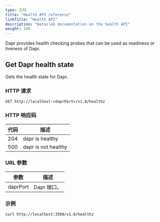 ```yaml
---
type: 文档
title: "Health API reference"
linkTitle: "Health API"
description: "Detailed documentation on the health API"
weight: 100
---
```


Dapr provides health checking probes that can be used as readiness or liveness of Dapr.

## Get Dapr health state

Gets the health state for Dapr.

### HTTP 请求

```http
GET http://localhost:<daprPort>/v1.0/healthz
```

### HTTP 响应码

| 代码  | 描述                  |
| --- | ------------------- |
| 204 | dapr is healthy     |
| 500 | dapr is not healthy |

### URL 参数

| 参数       | 描述       |
| -------- | -------- |
| daprPort | Dapr 端口。 |

### 示例

```shell
curl http://localhost:3500/v1.0/healthz
```

